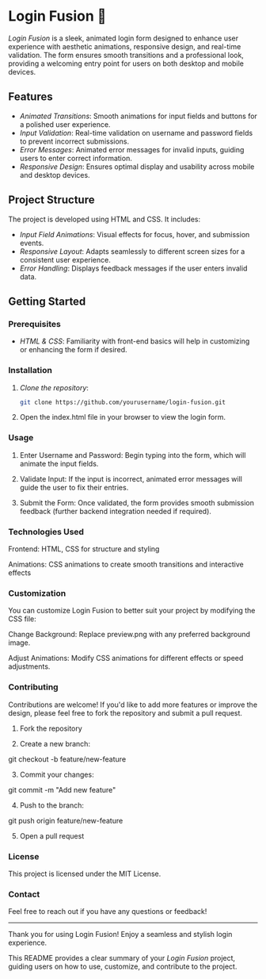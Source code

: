 # Login Fusion 🔐

*Login Fusion* is a sleek, animated login form designed to enhance user experience with aesthetic animations, responsive design, and real-time validation. The form ensures smooth transitions and a professional look, providing a welcoming entry point for users on both desktop and mobile devices.

## Features

- *Animated Transitions*: Smooth animations for input fields and buttons for a polished user experience.
- *Input Validation*: Real-time validation on username and password fields to prevent incorrect submissions.
- *Error Messages*: Animated error messages for invalid inputs, guiding users to enter correct information.
- *Responsive Design*: Ensures optimal display and usability across mobile and desktop devices.

## Project Structure

The project is developed using HTML and CSS. It includes:
- *Input Field Animations*: Visual effects for focus, hover, and submission events.
- *Responsive Layout*: Adapts seamlessly to different screen sizes for a consistent user experience.
- *Error Handling*: Displays feedback messages if the user enters invalid data.

## Getting Started

### Prerequisites
- *HTML & CSS*: Familiarity with front-end basics will help in customizing or enhancing the form if desired.

### Installation

1. *Clone the repository*:
   ```bash
   git clone https://github.com/yourusername/login-fusion.git

2. Open the index.html file in your browser to view the login form.



### Usage

1. Enter Username and Password: Begin typing into the form, which will animate the input fields.


2. Validate Input: If the input is incorrect, animated error messages will guide the user to fix their entries.


3. Submit the Form: Once validated, the form provides smooth submission feedback (further backend integration needed if required).



### Technologies Used

Frontend: HTML, CSS for structure and styling

Animations: CSS animations to create smooth transitions and interactive effects


### Customization

You can customize Login Fusion to better suit your project by modifying the CSS file:

Change Background: Replace preview.png with any preferred background image.

Adjust Animations: Modify CSS animations for different effects or speed adjustments.


### Contributing

Contributions are welcome! If you'd like to add more features or improve the design, please feel free to fork the repository and submit a pull request.

1. Fork the repository


2. Create a new branch:

git checkout -b feature/new-feature


3. Commit your changes:

git commit -m "Add new feature"


4. Push to the branch:

git push origin feature/new-feature


5. Open a pull request



### License

This project is licensed under the MIT License.

### Contact

Feel free to reach out if you have any questions or feedback!


---

Thank you for using Login Fusion! Enjoy a seamless and stylish login experience.

This README provides a clear summary of your *Login Fusion* project, guiding users on how to use, customize, and contribute to the project. 
